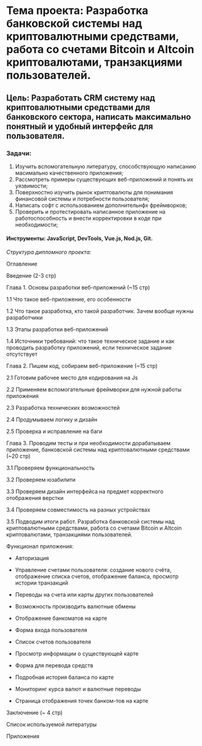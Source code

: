 # Тема проекта: Разработка банковской системы над криптовалютными средствами, работа со счетами Bitcoin и Altcoin криптовалютами, транзакциями пользователей.

## Цель: Разработать CRM систему над криптовалютными средствами для банковского сектора, написать максимально понятный и удобный интерфейс для пользователя. ##

### Задачи: ###
1.	Изучить вспомогательную литературу, способствующую написанию масимально качественного приложения;
2.	Рассмотреть примеры существующих веб-приложений и понять их уязвимости;
3.	Поверхностно изучить рынок криптовалюты для понимания финансовой системы и потребности пользователя; 
4.	Написать софт с использованием дополнительнфх фреймворков;
5.	Проверить и протестировать написанное приложение на работоспособность и внести корректировки в коде при необходимости;
	
#### Инструменты: JavaScript, DevTools, Vue.js, Nod.js, Git. 

*Структура дипломного проекта:*

Оглавление

Введение (2-3 стр)

Глава 1. Основы разработки 
веб-приложений (~15 стр)

1.1 Что такое 
веб-приложение, его особенности

1.2 Что такое разработка, кто такой разработчик. Зачем вообще нужны разработчики

1.3 Этапы разработки веб-приложений

1.4 Источники требований: что такое техническое задание и как проводить разработку приложений, если техническое задание отсутствует

Глава 2. Пишем код, собираем веб-приложение (~15 стр)

2.1 Готовим рабочее место для кодирования на Js

2.2 Применяем вспомогательные фреймворки для нужной работы приложения

2.3 Разработка технических возможностей

2.4 Продумываем логику и дизайн

2.5 Проверка и исправление на баги

Глава 3. Проводим тесты и при необходимости дорабатываем приложение, банковской системы над криптовалютными средствами (~20 стр)

3.1 Проверяем функциональность

3.2 Проверяем юзабилити

3.3 Проверяем дизайн интерфейса на предмет корректного отображения верстки

3.4 Проверяем совместимость на разных устройствах

3.5 Подводим итоги работ. Разработка банковской системы над криптовалютными средствами, работа со счетами Bitcoin и Altcoin криптовалютами, транзакциями пользователей.

Функционал приложения:

* Авторизация 
* Управление счетами пользователя: создание нового счёта, отображение списка  счетов, отображение баланса, просмотр истории транзакций 

* Переводы на счета или карты других пользователей 

* Возможность производить валютные обмены 

* Отображение банкоматов на карте 

* Форма входа пользователя 

* Список счетов пользователя 

* Просмотр информации о существующей карте 

* Форма для перевода средств 

* Подробная история баланса по карте 

* Мониторинг курса валют и валютные переводы 

* Страница отображения точек банком-тов на карте

Заключение (~ 4 стр)

Список используемой литературы

Приложения
